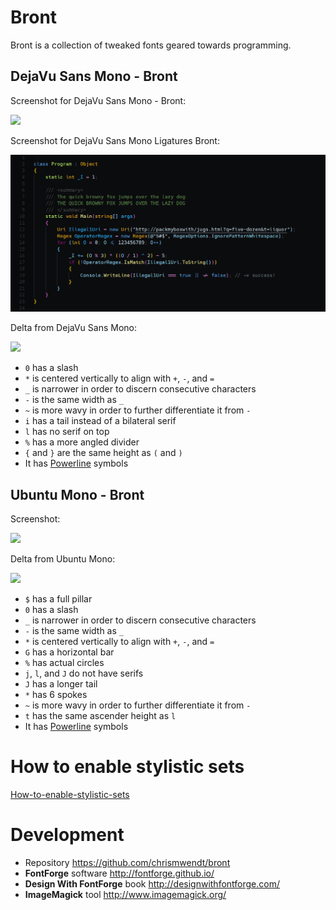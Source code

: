 # Bront

Bront is a collection of tweaked fonts geared towards programming.

## DejaVu Sans Mono - Bront

Screenshot for DejaVu Sans Mono - Bront:

![](http://i.imgur.com/4ysgrgI.png)

Screenshot for DejaVu Sans Mono Ligatures Bront:

![](screenshots/DejaVu%20Sans%20Mono%20Ligatures%20Bront.png)

Delta from DejaVu Sans Mono:

![](http://i.imgur.com/B46ac0M.png)

- `0` has a slash
- `*` is centered vertically to align with `+`, `-`, and `=`
- `_` is narrower in order to discern consecutive characters
- `-` is the same width as `_`
- `~` is more wavy in order to further differentiate it from `-`
- `i` has a tail instead of a bilateral serif
- `l` has no serif on top
- `%` has a more angled divider
- `{` and `}` are the same height as `(` and `)`
- It has [Powerline](https://github.com/powerline/powerline) symbols

## Ubuntu Mono - Bront

Screenshot:

![](http://i.imgur.com/4DiWVRz.png)

Delta from Ubuntu Mono:

![](http://i.imgur.com/UQC7aDQ.png)

- `$` has a full pillar
- `0` has a slash
- `_` is narrower in order to discern consecutive characters
- `-` is the same width as `_`
- `*` is centered vertically to align with `+`, `-`, and `=`
- `G` has a horizontal bar
- `%` has actual circles
- `j`, `l`, and `J` do not have serifs
- `J` has a longer tail
- `*` has 6 spokes
- `~` is more wavy in order to further differentiate it from `-`
- `t` has the same ascender height as `l`
- It has [Powerline](https://github.com/powerline/powerline) symbols

# How to enable stylistic sets

[How-to-enable-stylistic-sets](https://github.com/tonsky/FiraCode/wiki/How-to-enable-stylistic-sets)

# Development

- Repository https://github.com/chrismwendt/bront
- **FontForge** software http://fontforge.github.io/
- **Design With FontForge** book http://designwithfontforge.com/
- **ImageMagick** tool http://www.imagemagick.org/
